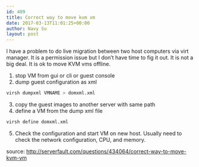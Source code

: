 ```yaml
---
id: 409
title: Correct way to move kvm vm
date: 2017-03-13T11:01:25+00:00
author: Navy Su
layout: post
---
```

I have a problem to do live migration between two host computers via virt manager. It is a permission issue but I don&#8217;t have time to fig it out. It is not a big deal. It is ok to move KVM vms offline.

  1. stop VM from gui or cli or guest console
  2. dump guest configuration as xml
    
```bash
virsh dumpxml VMNAME > domxml.xml
```

  3. copy the guest images to another server with same path
  4. define a VM from the dump xml file
    
```bash
virsh define domxml.xml
```

  5. Check the configuration and start VM on new host. Usually need to check the network configuration, CPU, and memory.

source: <http://serverfault.com/questions/434064/correct-way-to-move-kvm-vm>